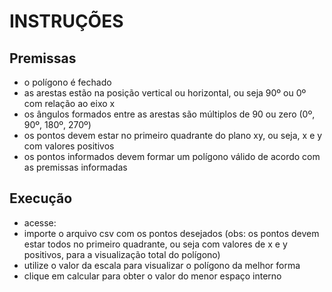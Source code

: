 # INSTRUÇÕES

## Premissas

- o polígono é fechado
- as arestas estão na posição vertical ou horizontal, ou seja 90º ou 0º com relação ao eixo x
- os ângulos formados entre as arestas são múltiplos de 90 ou zero (0º, 90º, 180º, 270º)
- os pontos devem estar no primeiro quadrante do plano xy, ou seja, x e y com valores positivos
- os pontos informados devem formar um polígono válido de acordo com as premissas informadas

## Execução

- acesse:
- importe o arquivo csv com os pontos desejados (obs: os pontos devem estar todos no primeiro quadrante, ou seja com valores de x e y positivos, para a visualização total do polígono)
- utilize o valor da escala para visualizar o polígono da melhor forma
- clique em calcular para obter o valor do menor espaço interno
